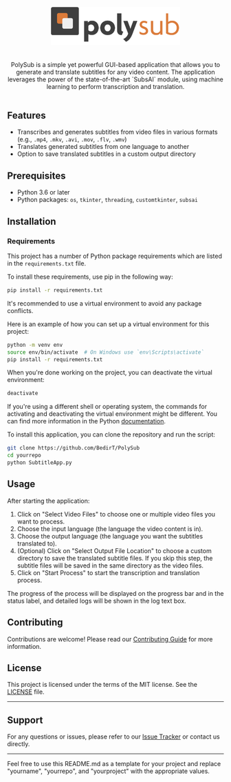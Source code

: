 <div align="center">
  <img src="images/logo@8x.png" alt="Logo" width="300">
</div>
<br>
<br>
<div align="center">
PolySub is a simple yet powerful GUI-based application that allows you to generate and translate subtitles for any video content. The application leverages the power of the state-of-the-art `SubsAI` module, using machine learning to perform transcription and translation.
</div>
<br>

## Features

- Transcribes and generates subtitles from video files in various formats (e.g., `.mp4`, `.mkv`, `.avi`, `.mov`, `.flv`, `.wmv`)
- Translates generated subtitles from one language to another
- Option to save translated subtitles in a custom output directory

## Prerequisites

- Python 3.6 or later
- Python packages: `os`, `tkinter`, `threading`, `customtkinter`, `subsai`



## Installation

### Requirements

This project has a number of Python package requirements which are listed in the `requirements.txt` file.

To install these requirements, use pip in the following way:

```bash
pip install -r requirements.txt
```

It's recommended to use a virtual environment to avoid any package conflicts.

Here is an example of how you can set up a virtual environment for this project:

```bash
python -m venv env
source env/bin/activate  # On Windows use `env\Scripts\activate`
pip install -r requirements.txt
```

When you're done working on the project, you can deactivate the virtual environment:

```bash
deactivate
```

If you're using a different shell or operating system, the commands for activating and deactivating the virtual environment might be different. You can find more information in the Python [documentation](https://docs.python.org/3/library/venv.html).

To install this application, you can clone the repository and run the script:

```bash
git clone https://github.com/BedirT/PolySub
cd yourrepo
python SubtitleApp.py
```

## Usage

After starting the application:

1. Click on "Select Video Files" to choose one or multiple video files you want to process.
2. Choose the input language (the language the video content is in).
3. Choose the output language (the language you want the subtitles translated to).
4. (Optional) Click on "Select Output File Location" to choose a custom directory to save the translated subtitle files. If you skip this step, the subtitle files will be saved in the same directory as the video files.
5. Click on "Start Process" to start the transcription and translation process.

The progress of the process will be displayed on the progress bar and in the status label, and detailed logs will be shown in the log text box.

## Contributing

Contributions are welcome! Please read our [Contributing Guide](CONTRIBUTING.md) for more information.

## License

This project is licensed under the terms of the MIT license. See the [LICENSE](LICENSE.md) file.

---

## Support

For any questions or issues, please refer to our [Issue Tracker](https://github.com/BedirT/PolySub/issues) or contact us directly.

---

Feel free to use this README.md as a template for your project and replace "yourname", "yourrepo", and "yourproject" with the appropriate values.
